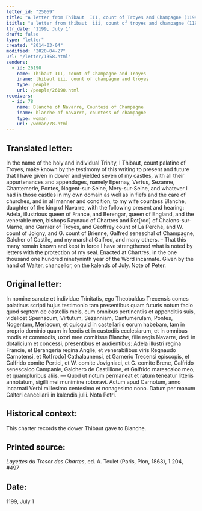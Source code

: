```yaml
---
letter_id: "25059"
title: "A letter from Thibaut  III, count of Troyes and Champagne (1199, July 1)"
ititle: "a letter from thibaut  iii, count of troyes and champagne (1199, july 1)"
ltr_date: "1199, July 1"
draft: false
type: "letter"
created: "2014-03-04"
modified: "2020-04-27"
url: "/letter/1358.html"
senders:
  - id: 26190
    name: Thibaut III, count of Champagne and Troyes
    iname: thibaut iii, count of champagne and troyes
    type: people
    url: /people/26190.html
receivers:
  - id: 78
    name: Blanche of Navarre, Countess of Champagne
    iname: blanche of navarre, countess of champagne
    type: woman
    url: /woman/78.html
---
```

<h2> Translated letter:</h2>In the name of the holy and individual Trinity, I Thibaut, count palatine of Troyes, make known by the testimony of this writing to present and future that I have given in dower and yielded seven of my castles, with all their appurtenances and appendages, namely Epernay, Vertus, Sezanne, Chantemerle, Pontes, Nogent-sur-Seine, Mery-sur-Seine, and whatever I had in those castles in my own domain as well as in fiefs and the care of churches, and in all manner and condition, to my wife countess Blanche, daughter of the king of Navarre, with the following present and hearing:  Adela, illustrious queen of France, and Berengar, queen of England, and the venerable men, bishops Raynaud of Chartres and Rot[rod] of Chalons-sur-Marne, and Garnier of Troyes, and Geoffrey count of La Perche, and W. count of Joigny, and G. count of Brienne, Galfred seneschal of Champagne, Galcher of Castile, and my marshal Galfred, and many others.  – That this many remain known and kept in force I have strengthened what is noted by letters with the protection of my seal.  Enacted at Chartres, in the one thousand one hundred ninetyninth year of the Word incarnate.  Given by the hand of Walter, chancellor, on the kalends of July.  Note of Peter.
<h2 class="mt-4"> Original letter:</h2>In nomine sancte et individue Trinitatis, ego Theobaldus Trecensis comes palatinus scripti hujus testimonio tam presentibus quam futuris notum facio quod septem de castellis meis, cum omnibus pertinentiis et appenditiis suis, videlicet Spernacum, Virtutum, Sezanniam, Cantumerulam, Pontes,  Nogentum, Meriacum, et quicquid in castellariis eorum habebam, tam in proprio dominio quam in feodis et in custodiis ecclesiarum, et in omnibus modis et commodis, uxori mee comitisse Blanche, filie regis Navarre, dedi in dotalicium et concessi, presentibus et audientibus: Adela illustri regina Francie, et Berangeria regina Anglie, et venerabilibus viris Regnaudo Carnotensi, et Rot[rodo] Cathalaunensi, et Garnerio Trecensi episcopis, et Galfrido comite Pertici, et W. comite Jovigniaci, et G. comite Brene, Galfrido senescalco Campanie, Galchero de Castillione, et Galfrido marescalco meo, et quampluribus aliis. — Quod ut notum permaneat et ratum teneatur litteris annotatum, sigilli mei munimine roboravi. Actum apud Carnotum, anno incarnati Verbi millesimo centesimo et nonagesimo nono. Datum per manum Galteri cancellarii in kalendis julii. Nota Petri.






<h2 class="mt-4"> Historical context:</h2>This charter records the dower Thibaut gave to Blanche.
<h2 class="mt-4"> Printed source:</h2><p><em>Layettes du Tresor des Chartes</em>, ed. A. Teulet (Paris, Plon, 1863), 1.204, #497</p><h2 class="mt-4"> Date:</h2>1199, July 1